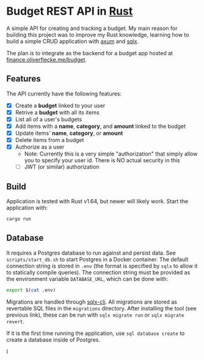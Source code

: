 # Budget REST API in [Rust](https://rust-lang.org)

A simple API for creating and tracking a budget.
My main reason for building this project was to improve my Rust knowledge, learning how to build a simple CRUD application with [axum](https://crates.io/crates/axum) and [sqlx](https://crates.io/crates/sqlx).

The plan is to integrate as the backend for a budget app hosted at [finance.oliverflecke.me/budget](https://finance.oliverflecke.me/budget).

## Features

The API currently have the following features:

- [x] Create a **budget** linked to your user
- [x] Retrive a **budget**  with all its items
- [x] List all of a user's budgets
- [x] Add items with a **name**, **category**, and **amount** linked to the budget
- [x] Update items' **name**, **category**, or **amount**
- [x] Delete items from a budget
- [x] Authorize as a user
  - Note: Currently this is a very simple "authorization" that simply allow you to specify your user id. There is NO actual security in this
  - [ ] JWT (or similar) authorization

## Build

Application is tested with Rust v1.64, but newer will likely work.
Start the application with:

```sh
cargo run
```

## Database

It requires a Postgres database to run against and persist data.
See `scripts/start_db.sh` to start Postgres in a Docker container.
The default connection string is stored in `.env` (the format is specified by `sqlx` to allow it to statically compile queries).
The connection string must be provided as the environment variable `DATABASE_URL`, which can be done with:

```sh
export $(cat .env)
```

Migrations are handled through [sqlx-cli](https://github.com/launchbadge/sqlx/blob/main/sqlx-cli/README.md).
All migrations are stored as revertable SQL files in the `migrations` directory.
After installing the tool (see previous link), these can be run with `sqlx migrate run` or `sqlx migrate revert`.

If it is the first time running the application, use `sql database create` to create a database inside of Postgres.

I
